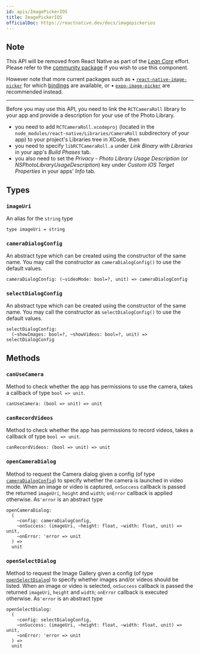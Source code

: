 ```yaml
---
id: apis/ImagePickerIOS
title: ImagePickerIOS
officialDoc: https://reactnative.dev/docs/imagepickerios
---
```


## Note

This API will be removed from React Native as part of the
[_Lean Core_](https://github.com/facebook/react-native/issues/23313) effort.
Please refer to the
[community package](https://github.com/react-native-community/react-native-image-picker-ios)
if you wish to use this component.

However note that more current packages such as •
[`react-native-image-picker`](https://github.com/react-native-community/react-native-image-picker)
for which [bindings](https://github.com/reason-react-native/image-picker) are
available, or •
[`expo-image-picker`](https://docs.expo.io/versions/latest/sdk/imagepicker/) are
recommended instead.

---

Before you may use this API, you need to link the `RCTCameraRoll` library to
your app and provide a description for your use of the Photo Library.

- you need to add `RCTCameraRoll.xcodeproj` (located in the
  `node_modules/react-native/Libraries/CameraRoll` subdirectory of your app) to
  your project's Libraries tree in XCode, then
- you need to specify `libRCTCameraRoll.a` under _Link Binary with Libraries_ in
  your app's _Build Phases_ tab.
- you also need to set the _Privacy - Photo Library Usage Description_ (or
  _NSPhotoLibraryUsageDescription_) key under _Custom iOS Target Properties_ in
  your apps' _Info_ tab.

## Types

### `imageUri`

An alias for the `string` type

```reason
type imageUri = string
```

### `cameraDialogConfig`

An abstract type which can be created using the constructor of the same name.
You may call the constructor as `cameraDialogConfig()` to use the default
values.

```reason
cameraDialogConfig: (~videoMode: bool=?, unit) => cameraDialogConfig
```

### `selectDialogConfig`

An abstract type which can be created using the constructor of the same name.
You may call the constructor as `selectDialogConfig()` to use the default
values.

```reason
selectDialogConfig:
  (~showImages: bool=?, ~showVideos: bool=?, unit) => selectDialogConfig
```

## Methods

### `canUseCamera`

Method to check whether the app has permissions to use the camera, takes a
callback of type `bool => unit`.

```reason
canUseCamera: (bool => unit) => unit
```

### `canRecordVideos`

Method to check whether the app has permissions to record videos, takes a
callback of type `bool => unit`.

```reason
canRecordVideos: (bool => unit) => unit
```

### `openCameraDialog`

Method to request the Camera dialog given a config (of type
[`cameraDialogConfig`](#cameraDialogConfig)) to specify whether the camera is
launched in video mode. When an image or video is captured, `onSuccess` callback
is passed the returned `imageUri`, `height` and `width`; `onError` callback is
applied otherwise. As`'error` is an abstract type

```reason
openCameraDialog:
  (
    ~config: cameraDialogConfig,
    ~onSuccess: (imageUri, ~height: float, ~width: float, unit) => unit,
    ~onError: 'error => unit
  ) =>
  unit
```

### `openSelectDialog`

Method to request the Image Gallery given a config (of type
[`openSelectDialog`](#openSelectDialog)) to specify whether images and/or videos
should be listed. When an image or video is selected, `onSuccess` callback is
passed the returned `imageUri`, `height` and `width`; `onError` callback is
executed otherwise. As`'error` is an abstract type

```reason
openSelectDialog:
  (
    ~config: selectDialogConfig,
    ~onSuccess: (imageUri, ~height: float, ~width: float, unit) => unit,
    ~onError: 'error => unit
  ) =>
  unit
```
